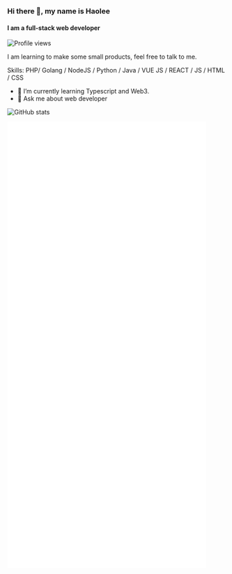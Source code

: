 ### Hi there 👋, my name is Haolee
#### I am a full-stack web developer

![Profile views](https://gpvc.arturio.dev/bithaolee)  

I am learning to make some small products, feel free to talk to me.

Skills: PHP/ Golang / NodeJS / Python / Java / VUE JS / REACT / JS / HTML / CSS

- 🌱 I’m currently learning Typescript and Web3. 
- 💬 Ask me about web developer 

![GitHub stats](https://github-readme-stats.vercel.app/api?username=bithaolee&show_icons=true&count_private=true&theme=radical)  

![Metrics](/github-metrics.svg)









